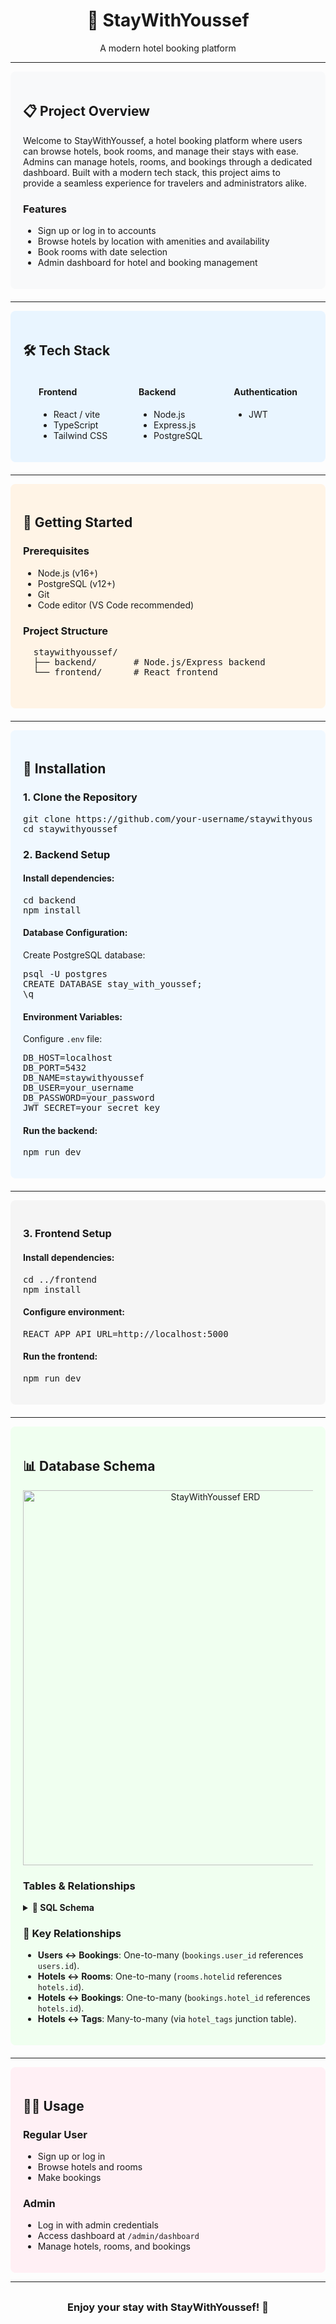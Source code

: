 <div align="center">
  <h1>🏨 StayWithYoussef</h1>
  <p>A modern hotel booking platform</p>
</div>

---

<div style="background-color: #f8f9fa; padding: 20px; border-radius: 8px; margin-bottom: 20px;">
  <h2>📋 Project Overview</h2>
  <p>Welcome to StayWithYoussef, a hotel booking platform where users can browse hotels, book rooms, and manage their stays with ease. Admins can manage hotels, rooms, and bookings through a dedicated dashboard. Built with a modern tech stack, this project aims to provide a seamless experience for travelers and administrators alike.</p>

  <h3>Features</h3>
  <ul>
    <li>Sign up or log in to accounts</li>
    <li>Browse hotels by location with amenities and availability</li>
    <li>Book rooms with date selection</li>
    <li>Admin dashboard for hotel and booking management</li>
  </ul>
</div>

---

<div style="background-color: #e9f5ff; padding: 20px; border-radius: 8px; margin-bottom: 20px;">
  <h2>🛠 Tech Stack</h2>
  <div style="display: flex; justify-content: space-around; flex-wrap: wrap;">
    <div>
      <h4>Frontend</h4>
      <ul>
        <li>React / vite</li>
        <li>TypeScript</li>
        <li>Tailwind CSS</li>
      </ul>
    </div>
    <div>
      <h4>Backend</h4>
      <ul>
        <li>Node.js</li>
        <li>Express.js</li>
        <li>PostgreSQL</li>
      </ul>
    </div>
    <div>
      <h4>Authentication</h4>
      <ul>
        <li>JWT</li>
      </ul>
    </div>
  </div>
</div>

---

<div style="background-color: #fff4e6; padding: 20px; border-radius: 8px; margin-bottom: 20px;">
  <h2>🚀 Getting Started</h2>
  
  <h3>Prerequisites</h3>
  <ul>
    <li>Node.js (v16+)</li>
    <li>PostgreSQL (v12+)</li>
    <li>Git</li>
    <li>Code editor (VS Code recommended)</li>
  </ul>

  <h3>Project Structure</h3>
  <pre>
  staywithyoussef/
  ├── backend/       # Node.js/Express backend
  └── frontend/      # React frontend
  </pre>
</div>

---

<div style="background-color: #f0f8ff; padding: 20px; border-radius: 8px; margin-bottom: 20px;">
  <h2>🔧 Installation</h2>
  
  <h3>1. Clone the Repository</h3>
  <pre>git clone https://github.com/your-username/staywithyoussef.git
cd staywithyoussef</pre>

  <h3>2. Backend Setup</h3>
  <h4>Install dependencies:</h4>
  <pre>cd backend
npm install</pre>

  <h4>Database Configuration:</h4>
  <p>Create PostgreSQL database:</p>
  <pre>psql -U postgres
CREATE DATABASE stay_with_youssef;
\q</pre>

  <h4>Environment Variables:</h4>
  <p>Configure <code>.env</code> file:</p>
  <pre>DB_HOST=localhost
DB_PORT=5432
DB_NAME=staywithyoussef
DB_USER=your_username
DB_PASSWORD=your_password
JWT_SECRET=your_secret_key</pre>

  <h4>Run the backend:</h4>
  <pre>npm run dev</pre>
</div>

---

<div style="background-color: #f5f5f5; padding: 20px; border-radius: 8px; margin-bottom: 20px;">
  <h3>3. Frontend Setup</h3>
  <h4>Install dependencies:</h4>
  <pre>cd ../frontend
npm install</pre>

  <h4>Configure environment:</h4>
  <pre>REACT_APP_API_URL=http://localhost:5000</pre>

  <h4>Run the frontend:</h4>
  <pre>npm run dev</pre>
</div>

---

<div style="background-color: #f0fff0; padding: 20px; border-radius: 8px; margin-bottom: 20px;">
  <h2>📊 Database Schema</h2>
  <div align="center">
    <img src="https://github.com/user-attachments/assets/7fcc519e-1bb6-4947-95a5-9ffba85c1d8b" alt="StayWithYoussef ERD" width="600"/>
  </div>

  <h3>Tables & Relationships</h3>
  <details>
    <summary><strong>📝 SQL Schema</strong></summary>
    <pre>
-- Create users table
CREATE TABLE users (
    id SERIAL PRIMARY KEY,
    firstname VARCHAR(50) NOT NULL,
    lastname VARCHAR(50) NOT NULL,
    email VARCHAR(255) NOT NULL UNIQUE,
    password VARCHAR(255) NOT NULL,
    role VARCHAR(50) NOT NULL CHECK (role IN ('admin', 'user')) DEFAULT 'user',
    created_at TIMESTAMP WITH TIME ZONE DEFAULT CURRENT_TIMESTAMP,
    updated_at TIMESTAMP WITH TIME ZONE DEFAULT CURRENT_TIMESTAMP
);

-- Create hotels table
CREATE TABLE hotels (
    id SERIAL PRIMARY KEY,
    name VARCHAR(255) NOT NULL,
    description TEXT,
    address VARCHAR(500),
    location VARCHAR(255),
    images JSON,
    check_in VARCHAR(10),
    check_out VARCHAR(10),
    cancellation_policy TEXT,
    amenities JSON,
    createdat TIMESTAMP WITH TIME ZONE DEFAULT CURRENT_TIMESTAMP,
    updatedat TIMESTAMP WITH TIME ZONE DEFAULT CURRENT_TIMESTAMP
);

-- Create rooms table
CREATE TABLE rooms (
    id SERIAL PRIMARY KEY,
    hotelid INTEGER NOT NULL REFERENCES hotels(id) ON DELETE CASCADE,
    type VARCHAR(100) NOT NULL,
    bed_type VARCHAR(100),
    max_guests INTEGER NOT NULL,
    price_per_night NUMERIC(10,2) NOT NULL,
    currency VARCHAR(10) NOT NULL,
    amenities JSON,
    available BOOLEAN NOT NULL DEFAULT TRUE
);

-- Create tags table
CREATE TABLE tags (
    id SERIAL PRIMARY KEY,
    name VARCHAR(100) NOT NULL UNIQUE
);

-- Create hotel_tags table (junction table for hotels and tags)
CREATE TABLE hotel_tags (
    hotelid INTEGER NOT NULL REFERENCES hotels(id) ON DELETE CASCADE,
    tagid INTEGER NOT NULL REFERENCES tags(id) ON DELETE CASCADE,
    PRIMARY KEY (hotelid, tagid)
);

-- Create bookings table
CREATE TABLE bookings (
    id SERIAL PRIMARY KEY,
    user_id INTEGER NOT NULL REFERENCES users(id) ON DELETE CASCADE,
    hotel_id INTEGER NOT NULL REFERENCES hotels(id) ON DELETE CASCADE,
    hotel_name VARCHAR(255) NOT NULL,
    room_type VARCHAR(100) NOT NULL,
    check_in_date DATE NOT NULL,
    check_out_date DATE NOT NULL,
    price_per_night NUMERIC(10,2),
    total_price NUMERIC(10,2) NOT NULL,
    created_at TIMESTAMP WITH TIME ZONE DEFAULT CURRENT_TIMESTAMP,
    updated_at TIMESTAMP WITH TIME ZONE DEFAULT CURRENT_TIMESTAMP,
    CONSTRAINT check_dates CHECK (check_out_date > check_in_date)
);
    </pre>
  </details>

  <h3>🔗 Key Relationships</h3>
  <ul>
    <li><strong>Users ↔ Bookings</strong>: One-to-many (<code>bookings.user_id</code> references <code>users.id</code>).</li>
    <li><strong>Hotels ↔ Rooms</strong>: One-to-many (<code>rooms.hotelid</code> references <code>hotels.id</code>).</li>
    <li><strong>Hotels ↔ Bookings</strong>: One-to-many (<code>bookings.hotel_id</code> references <code>hotels.id</code>).</li>
    <li><strong>Hotels ↔ Tags</strong>: Many-to-many (via <code>hotel_tags</code> junction table).</li>
  </ul>
</div>

---

<div style="background-color: #fff0f5; padding: 20px; border-radius: 8px;">
  <h2>👨‍💻 Usage</h2>
  <h3>Regular User</h3>
  <ul>
    <li>Sign up or log in</li>
    <li>Browse hotels and rooms</li>
    <li>Make bookings</li>
  </ul>

  <h3>Admin</h3>
  <ul>
    <li>Log in with admin credentials</li>
    <li>Access dashboard at <code>/admin/dashboard</code></li>
    <li>Manage hotels, rooms, and bookings</li>
  </ul>
</div>

---

<div align="center" style="margin-top: 30px;">
  <h3>Enjoy your stay with StayWithYoussef! 🏨</h3>
</div>
